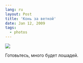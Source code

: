 ```yaml
---
lang: ru
layout: Post
title: 'Конь за веткой'
date: Jan 12, 2009
tags:
  - photos
---
```


![](photo://2009-01-05_5D_0643_Artem_Sapegin)

Готовьтесь, много будет лошадей.
